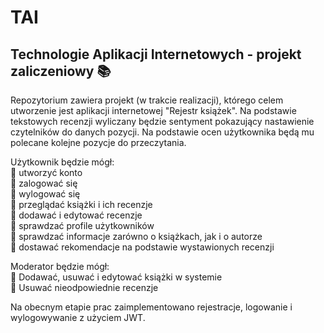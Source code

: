 # TAI
## Technologie Aplikacji Internetowych - projekt zaliczeniowy 📚
Repozytorium zawiera projekt (w trakcie realizacji), którego celem utworzenie jest aplikacji internetowej "Rejestr książek".
Na podstawie tekstowych recenzji wyliczany będzie sentyment pokazujący nastawienie czytelników do danych pozycji.
Na podstawie ocen użytkownika będą mu polecane kolejne pozycje do przeczytania.<br>

Użytkownik będzie mógł:<br>
🔵 utworzyć konto<br>
🔵 zalogować się<br>
🔵 wylogować się<br>
🔵 przeglądać książki i ich recenzje<br>
🔵 dodawać i edytować recenzje<br>
🔵 sprawdzać profile użytkowników<br>
🔵 sprawdzać informacje zarówno o książkach, jak i o autorze<br>
🔵 dostawać rekomendacje na podstawie wystawionych recenzji<br>

Moderator będzie mógł:<br>
🔵 Dodawać, usuwać i edytować książki w systemie<br>
🔵 Usuwać nieodpowiednie recenzje<br>

Na obecnym etapie prac zaimplementowano rejestracje, logowanie i wylogowywanie z użyciem JWT.

